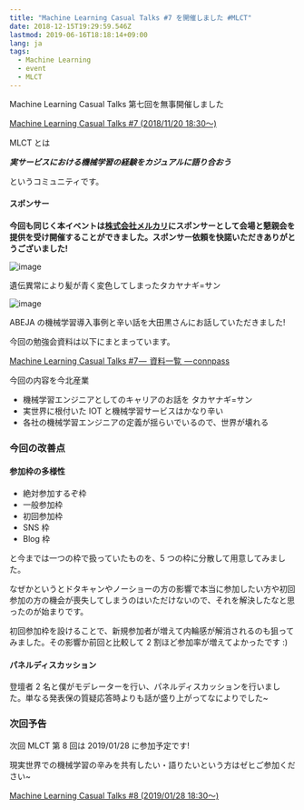```yaml
---
title: "Machine Learning Casual Talks #7 を開催しました #MLCT"
date: 2018-12-15T19:29:59.546Z
lastmod: 2019-06-16T18:18:14+09:00
lang: ja
tags:
  - Machine Learning
  - event
  - MLCT
---
```


Machine Learning Casual Talks 第七回を無事開催しました

[Machine Learning Casual Talks #7 (2018/11/20 18:30〜)](https://mlct.connpass.com/event/104874/)

MLCT とは

**_実サービスにおける機械学習の経験をカジュアルに語り合おう_**

というコミュニティです。

#### スポンサー

**今回も同じく本イベントは**[**株式会社メルカリ**](https://about.mercari.com/)**にスポンサーとして会場と懇親会を提供を受け開催することができました。スポンサー依頼を快諾いただきありがとうございました!**

![image](https://cdn-images-1.medium.com/max/800/0*7UThZSqrj87v5rmk)

遺伝異常により髪が青く変色してしまったタカヤナギ=サン

![image](https://cdn-images-1.medium.com/max/800/0*FOlPFS2tBQEXr0y4)

ABEJA の機械学習導入事例と辛い話を大田黒さんにお話していただきました!

今回の勉強会資料は以下にまとまっています。

[Machine Learning Casual Talks #7 —  資料一覧  — connpass](https://mlct.connpass.com/event/104874/presentation/)

今回の内容を今北産業

- 機械学習エンジニアとしてのキャリアのお話を タカヤナギ=サン
- 実世界に根付いた IOT と機械学習サービスはかなり辛い
- 各社の機械学習エンジニアの定義が揺らいでいるので、世界が壊れる

### 今回の改善点

#### 参加枠の多様性

- 絶対参加するぞ枠
- 一般参加枠
- 初回参加枠
- SNS 枠
- Blog 枠

と今までは一つの枠で扱っていたものを、5 つの枠に分散して用意してみました。

なぜかというとドタキャンやノーショーの方の影響で本当に参加したい方や初回参加の方の機会が喪失してしまうのはいただけないので、それを解決したなと思ったのが始まりです。

初回参加枠を設けることで、新規参加者が増えて内輪感が解消されるのも狙ってみました。その影響か前回と比較して 2 割ほど参加率が増えてよかったです :)

#### パネルディスカッション

登壇者 2 名と僕がモデレーターを行い、パネルディスカッションを行いました。単なる発表保の質疑応答時よりも話が盛り上がってなによりでした~

### 次回予告

次回 MLCT 第 8 回は 2019/01/28 に参加予定です!

現実世界での機械学習の辛みを共有したい・語りたいという方はゼヒご参加ください~

[Machine Learning Casual Talks #8 (2019/01/28 18:30〜)](https://mlct.connpass.com/event/113173/)
